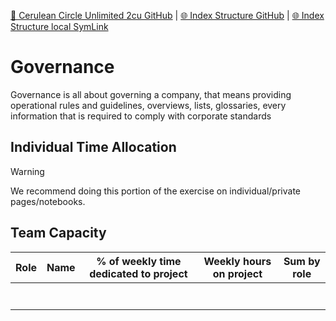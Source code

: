 [📁 Cerulean Circle Unlimited 2cu GitHub](/cerulean-circle-unlimited-2cu.md) | [🌐 Index Structure GitHub](/cerulean-circle-unlimited-2cu/governance.md) | [🌐 Index Structure local SymLink](./governance.entry.md)

# Governance

Governance is all about governing a company, that means providing operational rules and guidelines, overviews, lists, glossaries, every information that is required to comply with corporate standards

## Individual Time Allocation

> [!WARNING]
> We recommend doing this portion of the exercise on individual/private pages/notebooks.

## Team Capacity

| **Role** | **Name** | **% of weekly time dedicated to project** | **Weekly hours on project** | **Sum by role** |
| --- | --- | --- | --- | --- |
|     |     |     |     |     |
|     |     |     |     |     |
|     |     |     |     |     |
|     |     |     |     |     |
|     |     |     |     |     |
|     |     |     |     |     |
|     |     |     |     |     |
